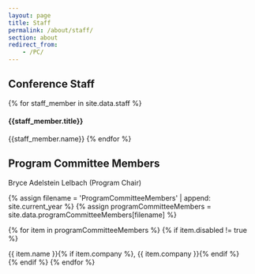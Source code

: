 ```yaml
---
layout: page
title: Staff
permalink: /about/staff/
section: about
redirect_from:
    - /PC/
---
```


## Conference Staff

{% for staff_member in site.data.staff %}
#### {{staff_member.title}}

{{staff_member.name}}
{% endfor %}



## Program Committee Members

<div style="margin-bottom: 16px;">
<div>Bryce Adelstein Lelbach (Program Chair)</div>

{% assign filename = 'ProgramCommitteeMembers' | append: site.current_year %}
{% assign programCommitteeMembers = site.data.programCommitteeMembers[filename] %}

{% for item in programCommitteeMembers %}
{% if item.disabled != true %}
<div>
    {{ item.name }}{% if item.company %}, {{ item.company }}{% endif %}
</div>
{% endif %}
{% endfor %}
</div>